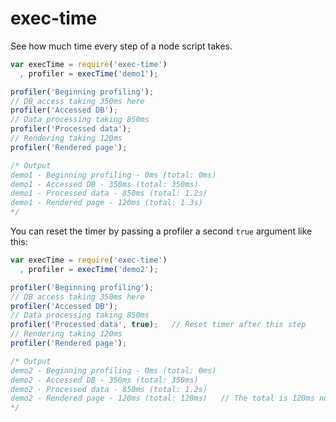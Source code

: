 exec-time
=========

See how much time every step of a node script takes.

```javascript
var execTime = require('exec-time')
  , profiler = execTime('demo1');

profiler('Beginning profiling');
// DB access taking 350ms here
profiler('Accessed DB');
// Data processing taking 850ms
profiler('Processed data');
// Rendering taking 120ms
profiler('Rendered page');

/* Output
demo1 - Beginning profiling - 0ms (total: 0ms)
demo1 - Accessed DB - 350ms (total: 350ms)
demo1 - Processed data - 850ms (total: 1.2s)
demo1 - Rendered page - 120ms (total: 1.3s)
*/
```

You can reset the timer by passing a profiler a second `true` argument like this:

```javascript
var execTime = require('exec-time')
  , profiler = execTime('demo2');

profiler('Beginning profiling');
// DB access taking 350ms here
profiler('Accessed DB');
// Data processing taking 850ms
profiler('Processed data', true);   // Reset timer after this step
// Rendering taking 120ms
profiler('Rendered page');

/* Output
demo2 - Beginning profiling - 0ms (total: 0ms)
demo2 - Accessed DB - 350ms (total: 350ms)
demo2 - Processed data - 850ms (total: 1.2s)
demo2 - Rendered page - 120ms (total: 120ms)   // The total is 120ms not 1.3s
*/
```
